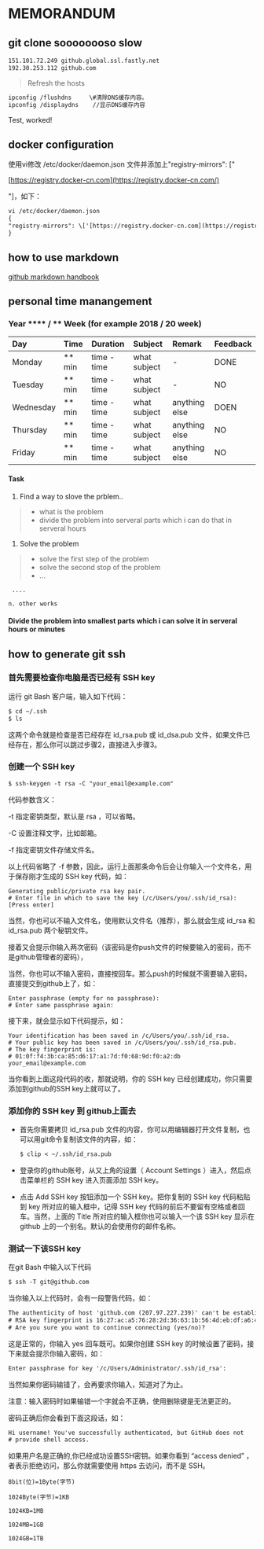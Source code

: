 # MEMORANDUM

## git clone soooooooso slow

``` txt
151.101.72.249 github.global.ssl.fastly.net
192.30.253.112 github.com
```

> Refresh the hosts

``` txt
ipconfig /flushdns     \#清除DNS缓存内容。
ipconfig /displaydns    //显示DNS缓存内容
```

Test,  worked!

## docker configuration

使用vi修改 /etc/docker/daemon.json 文件并添加上"registry-mirrors": \["

[https://registry.docker-cn.com](https://registry.docker-cn.com/)

"\]，如下：

``` txt
vi /etc/docker/daemon.json
{
"registry-mirrors": \['[https://registry.docker-cn.com](https://registry.docker-cn.com/)'\]
}
```

## how to use markdown

[github markdown handbook](https://guides.github.com/features/mastering-markdown/)

## personal time manangement

### Year \*\*\*\* / \*\* Week \(for example 2018 / 20 week\)

| Day | Time | Duration | Subject | Remark | Feedback |
| :--- | :--- | :--- | :--- | :--- | :--- |
| Monday | \*\* min | time - time | what subject | - | DONE |
| Tuesday | \*\* min | time - time | what subject | - | NO |
| Wednesday | \*\* min | time - time | what subject | anything else | DOEN |
| Thursday | \*\* min | time - time | what subject | anything else | NO |
| Friday | \*\* min | time - time | what subject | anything else | NO |

#### Task

1. Find a way to slove the prblem..

> * what is the problem
> * divide the problem into serveral parts which i can do that in serveral hours

1. Solve the problem

> * solve the first step of the problem
> * solve the second stop of the problem
> * ...

```
 ....

n. other works
```

#### Divide the problem into smallest parts which i can solve it in serveral hours or minutes

## how to generate git ssh

### 首先需要检查你电脑是否已经有 SSH key 

运行 git Bash 客户端，输入如下代码：

``` txt
$ cd ~/.ssh
$ ls
```

这两个命令就是检查是否已经存在 id_rsa.pub 或 id_dsa.pub 文件，如果文件已经存在，那么你可以跳过步骤2，直接进入步骤3。

### 创建一个 SSH key 

``` txt
$ ssh-keygen -t rsa -C "your_email@example.com"
```

代码参数含义：

-t 指定密钥类型，默认是 rsa ，可以省略。

-C 设置注释文字，比如邮箱。

-f 指定密钥文件存储文件名。

以上代码省略了 -f 参数，因此，运行上面那条命令后会让你输入一个文件名，用于保存刚才生成的 SSH key 代码，如：

```
Generating public/private rsa key pair.
# Enter file in which to save the key (/c/Users/you/.ssh/id_rsa): [Press enter]
```

当然，你也可以不输入文件名，使用默认文件名（推荐），那么就会生成 id_rsa 和 id_rsa.pub 两个秘钥文件。

接着又会提示你输入两次密码（该密码是你push文件的时候要输入的密码，而不是github管理者的密码），

当然，你也可以不输入密码，直接按回车。那么push的时候就不需要输入密码，直接提交到github上了，如：

```
Enter passphrase (empty for no passphrase): 
# Enter same passphrase again:
```

接下来，就会显示如下代码提示，如：

```
Your identification has been saved in /c/Users/you/.ssh/id_rsa.
# Your public key has been saved in /c/Users/you/.ssh/id_rsa.pub.
# The key fingerprint is:
# 01:0f:f4:3b:ca:85:d6:17:a1:7d:f0:68:9d:f0:a2:db your_email@example.com
```

当你看到上面这段代码的收，那就说明，你的 SSH key 已经创建成功，你只需要添加到github的SSH key上就可以了。

### 添加你的 SSH key 到 github上面去

- 首先你需要拷贝 id_rsa.pub 文件的内容，你可以用编辑器打开文件复制，也可以用git命令复制该文件的内容，如：

    ``` txt
    $ clip < ~/.ssh/id_rsa.pub
    ```

- 登录你的github账号，从又上角的设置（ Account Settings ）进入，然后点击菜单栏的 SSH key 进入页面添加 SSH key。

- 点击 Add SSH key 按钮添加一个 SSH key。把你复制的 SSH key 代码粘贴到 key 所对应的输入框中，记得 SSH key 代码的前后不要留有空格或者回车。当然，上面的 Title 所对应的输入框你也可以输入一个该 SSH key 显示在 github 上的一个别名。默认的会使用你的邮件名称。

### 测试一下该SSH key

在git Bash 中输入以下代码

```txt
$ ssh -T git@github.com
```

当你输入以上代码时，会有一段警告代码，如：

```txt
The authenticity of host 'github.com (207.97.227.239)' can't be established.
# RSA key fingerprint is 16:27:ac:a5:76:28:2d:36:63:1b:56:4d:eb:df:a6:48.
# Are you sure you want to continue connecting (yes/no)?
```

这是正常的，你输入 yes 回车既可。如果你创建 SSH key 的时候设置了密码，接下来就会提示你输入密码，如：

```txt
Enter passphrase for key '/c/Users/Administrator/.ssh/id_rsa':
```

当然如果你密码输错了，会再要求你输入，知道对了为止。

注意：输入密码时如果输错一个字就会不正确，使用删除键是无法更正的。

密码正确后你会看到下面这段话，如：

```txt
Hi username! You've successfully authenticated, but GitHub does not
# provide shell access.
```

如果用户名是正确的,你已经成功设置SSH密钥。如果你看到 “access denied” ，者表示拒绝访问，那么你就需要使用 https 去访问，而不是 SSH。

```byte
8bit(位)=1Byte(字节)

1024Byte(字节)=1KB

1024KB=1MB

1024MB=1GB

1024GB=1TB
```